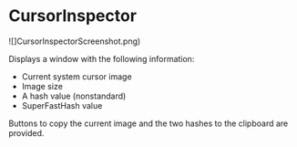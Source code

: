# CursorInspector

![]CursorInspectorScreenshot.png)

Displays a window with the following information:

* Current system cursor image
* Image size
* A hash value (nonstandard)
* SuperFastHash value

Buttons to copy the current image and the two hashes to the clipboard are provided.